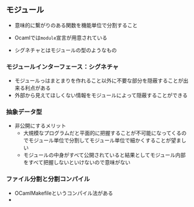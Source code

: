 ## モジュール

- 意味的に繋がりのある関数を機能単位で分割すること
- Ocamlでは`module`宣言が用意されている

- シグネチャとはモジュールの型のようなもの

### モジュールインターフェース：シグネチャ

- モジュールっはまとまりを作れること以外に不要な部分を隠蔽することが出来る利点がある
- 外部から見えてほしくない情報をモジュールによって隠蔽することができる

### 抽象データ型

- 非公開にするメリット
  - 大規模なプログラムだと平面的に把握することが不可能になってくるのでモジュール単位で分割してモジュール単位で細かくすることが望ましい
  - モジュールの中身がすべて公開されていると結果としてモジュール内部をすべて把握しないといけないので意味がない

### ファイル分割と分割コンパイル
- OCamlMakefileというコンパイル法がある
- 
